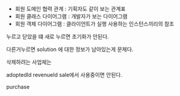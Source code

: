 
- 회원 도메인 협력 관계 : 기획자도 같이 보는 관계표
- 회원 클래스 다이어그램 : 개발자가 보는 다이어그램
- 회원 객체 다이어그램 : 클라이언트가 실행 사용하는 인스턴스끼리의 참조

누르고 닫았을 떄 새로 누르면 초기화가 안된다.

다른거누르면 solution 에 대한 정보가 남아있는게 문제다.

삭제하려는 사업체는 

adoptedId
revenueId
sale에서 사용중이면 안된다.

purchase